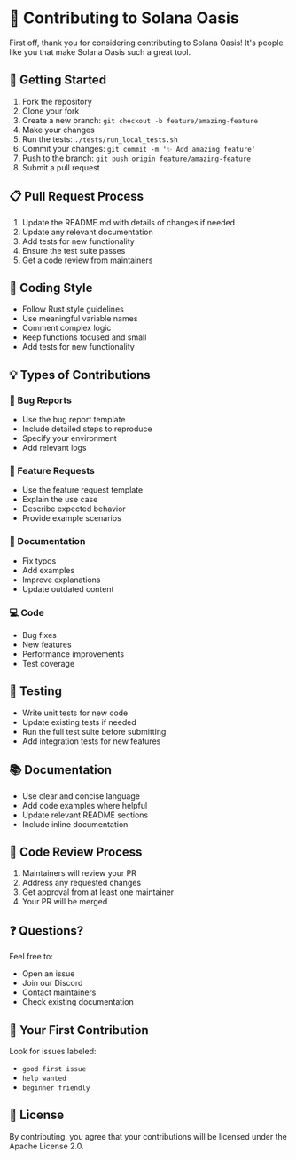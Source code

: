 # 🌟 Contributing to Solana Oasis

First off, thank you for considering contributing to Solana Oasis! It's people like you that make Solana Oasis such a great tool.

## 🚀 Getting Started

1. Fork the repository
2. Clone your fork
3. Create a new branch: `git checkout -b feature/amazing-feature`
4. Make your changes
5. Run the tests: `./tests/run_local_tests.sh`
6. Commit your changes: `git commit -m '✨ Add amazing feature'`
7. Push to the branch: `git push origin feature/amazing-feature`
8. Submit a pull request

## 📋 Pull Request Process

1. Update the README.md with details of changes if needed
2. Update any relevant documentation
3. Add tests for new functionality
4. Ensure the test suite passes
5. Get a code review from maintainers

## 🎨 Coding Style

- Follow Rust style guidelines
- Use meaningful variable names
- Comment complex logic
- Keep functions focused and small
- Add tests for new functionality

## 💡 Types of Contributions

### 🐛 Bug Reports

- Use the bug report template
- Include detailed steps to reproduce
- Specify your environment
- Add relevant logs

### 🎯 Feature Requests

- Use the feature request template
- Explain the use case
- Describe expected behavior
- Provide example scenarios

### 📝 Documentation

- Fix typos
- Add examples
- Improve explanations
- Update outdated content

### 💻 Code

- Bug fixes
- New features
- Performance improvements
- Test coverage

## 🧪 Testing

- Write unit tests for new code
- Update existing tests if needed
- Run the full test suite before submitting
- Add integration tests for new features

## 📚 Documentation

- Use clear and concise language
- Add code examples where helpful
- Update relevant README sections
- Include inline documentation

## 🤝 Code Review Process

1. Maintainers will review your PR
2. Address any requested changes
3. Get approval from at least one maintainer
4. Your PR will be merged

## ❓ Questions?

Feel free to:
- Open an issue
- Join our Discord
- Contact maintainers
- Check existing documentation

## 🎉 Your First Contribution

Look for issues labeled:
- `good first issue`
- `help wanted`
- `beginner friendly`

## 📜 License

By contributing, you agree that your contributions will be licensed under the Apache License 2.0. 